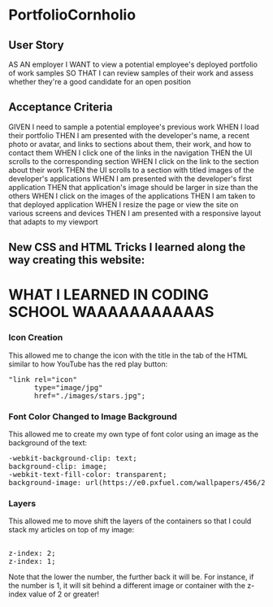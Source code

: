 # PortfolioCornholio

## User Story

AS AN employer
I WANT to view a potential employee's deployed portfolio of work samples
SO THAT I can review samples of their work and assess whether they're a good candidate for an open position

## Acceptance Criteria

GIVEN I need to sample a potential employee's previous work 
WHEN I load their portfolio
THEN I am presented with the developer's name, a recent photo or avatar, and links to sections about them, their work, and how to contact them
WHEN I click one of the links in the navigation
THEN the UI scrolls to the corresponding section
WHEN I click on the link to the section about their work
THEN the UI scrolls to a section with titled images of the developer's applications
WHEN I am presented with the developer's first application
THEN that application's image should be larger in size than the others
WHEN I click on the images of the applications
THEN I am taken to that deployed application
WHEN I resize the page or view the site on various screens and devices
THEN I am presented with a responsive layout that adapts to my viewport


## New CSS and HTML Tricks I learned along the way creating this website:

# WHAT I LEARNED IN CODING SCHOOL WAAAAAAAAAAAS

### Icon Creation
This allowed me to change the icon with the title in the tab of the HTML similar to how YouTube has the red play button:
<pre>
"link rel="icon" 
      type="image/jpg" 
      href="./images/stars.jpg";
</pre> 
      
### Font Color Changed to Image Background
This allowed me to create my own type of font color using an image as the background of the text:
<pre>
-webkit-background-clip: text;
background-clip: image;
-webkit-text-fill-color: transparent; 
background-image: url(https://e0.pxfuel.com/wallpapers/456/219/desktop-wallpaper-the-universe-supernova-explosion-star-nebula-thumbnail.jpg);
</pre>

### Layers
This allowed me to move shift the layers of the containers so that I could stack my articles on top of my image:
<pre> 
z-index: 2;
z-index: 1;
</pre>
Note that the lower the number, the further back it will be. For instance, if the number is 1, it will sit behind a different image or      container with the z-index value of 2 or greater!


     
